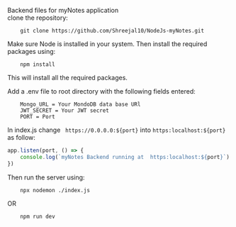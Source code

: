 Backend files for myNotes application
<br>
clone the repository:
```
    git clone https://github.com/Shreejal10/NodeJs-myNotes.git
```
Make sure Node is installed in your system. Then install the required packages using:
```
    npm install
```
This will install all the required packages.

Add a .env file to root directory with the following fields entered:
```
    Mongo_URL = Your MondoDB data base URl
    JWT_SECRET = Your JWT secret
    PORT = Port
```

In index.js change ``` https://0.0.0.0:${port}``` into ```https:localhost:${port} ```  as follow:
```javascript
app.listen(port, () => {
    console.log(`myNotes Backend running at  https:localhost:${port}`)
})
```
Then run the server using:
```
    npx nodemon ./index.js
``````
OR
```
    npm run dev
```